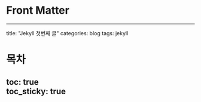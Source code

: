 # Front Matter
---
title: "Jekyll 첫번째 글"
categories: blog
tags: jekyll
# 목차
toc: true  
toc_sticky: true 
---